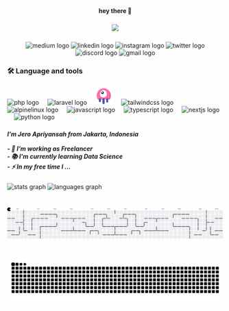 <br clear="both">

<h4 align="center">hey there 👋</h4>

###

<div align="center">
  <img height="150" src="https://media3.giphy.com/media/v1.Y2lkPTc5MGI3NjExMDF6empiem1sd3p1MzRiNTlycTdldDBlODB3MGNkNDMwNjRhcTRzOCZlcD12MV9pbnRlcm5hbF9naWZfYnlfaWQmY3Q9Zw/yX8X517TiuMwuO2tdQ/giphy.gif"  />
</div>

###

<div align="center">
  <img src="https://img.shields.io/static/v1?message=Medium&logo=medium&label=&color=12100E&logoColor=white&labelColor=&style=for-the-badge" height="25" alt="medium logo"  />
  <img src="https://img.shields.io/static/v1?message=LinkedIn&logo=linkedin&label=&color=0077B5&logoColor=white&labelColor=&style=for-the-badge" height="25" alt="linkedin logo"  />
  <img src="https://img.shields.io/static/v1?message=Instagram&logo=instagram&label=&color=E4405F&logoColor=white&labelColor=&style=for-the-badge" height="25" alt="instagram logo"  />
  <img src="https://img.shields.io/static/v1?message=Twitter&logo=twitter&label=&color=1DA1F2&logoColor=white&labelColor=&style=for-the-badge" height="25" alt="twitter logo"  />
  <img src="https://img.shields.io/static/v1?message=Discord&logo=discord&label=&color=7289DA&logoColor=white&labelColor=&style=for-the-badge" height="25" alt="discord logo"  />
  <img src="https://img.shields.io/static/v1?message=Gmail&logo=gmail&label=&color=D14836&logoColor=white&labelColor=&style=for-the-badge" height="25" alt="gmail logo"  />
</div>

###

<h3 align="left">🛠 Language and tools</h3>

###

<div align="left">
  <img src="https://skillicons.dev/icons?i=php" height="40" alt="php logo"  />
  <img width="12" />
  <img src="https://skillicons.dev/icons?i=laravel" height="40" alt="laravel logo"  />
  <img width="12" />
   <img src="./assets/livewire.svg" height="40" alt="Livewire logo"  />
  <img width="12" />
  <img src="https://skillicons.dev/icons?i=tailwind" height="40" alt="tailwindcss logo"  />
  <img width="12" />
  <img src="https://skillicons.dev/icons?i=alpinejs" height="40" alt="alpinelinux logo"  />
  <img width="12" />
  <img src="https://skillicons.dev/icons?i=js" height="40" alt="javascript logo"  />
  <img width="12" />
  <img src="https://skillicons.dev/icons?i=ts" height="40" alt="typescript logo"  />
  <img width="12" />
  <img src="https://skillicons.dev/icons?i=nextjs" height="40" alt="nextjs logo"  />
  <img width="12" />
  <img src="https://cdn.jsdelivr.net/gh/devicons/devicon/icons/python/python-original.svg" height="40" alt="python logo"  />
</div>

###

<h5 align="left">I'm Jero Apriyansah from Jakarta, Indonesia<br><br>- 🔭 I’m working as Freelancer<br>- 📚 I'm currently learning Data Science<br>- ⚡ In my free time I ...</h5>

###

<div align="left">
  <img src="https://github-readme-stats.vercel.app/api?username=Zen1thArc&hide_title=true&hide_rank=false&show_icons=true&include_all_commits=true&count_private=true&disable_animations=false&theme=dracula&locale=en&hide_border=true&order=1" height="100" alt="stats graph"  />
  <img src="https://github-readme-stats.vercel.app/api/top-langs?username=Zen1thArc&locale=en&hide_title=true&layout=compact&card_width=320&langs_count=5&theme=dracula&hide_border=true&order=2" height="75" alt="languages graph"  />
</div>

###

<br clear="both">

<picture>
  <source media="(prefers-color-scheme: dark)" srcset="https://raw.githubusercontent.com/Zen1thArc/Zen1thArc/output/pacman-contribution-graph-dark.svg">
  <source media="(prefers-color-scheme: light)" srcset="https://raw.githubusercontent.com/Zen1thArc/Zen1thArc/output/pacman-contribution-graph.svg">
  <img alt="pacman contribution graph" src="https://raw.githubusercontent.com/Zen1thArc/Zen1thArc/output/pacman-contribution-graph.svg">
</picture>

###

<br clear="both">

<picture>
  <source media="(prefers-color-scheme: dark)" srcset="https://raw.githubusercontent.com/Zen1thArc/Zen1thArc/output/github-snake-dark.svg" />
  <source media="(prefers-color-scheme: light)" srcset="https://raw.githubusercontent.com/Zen1thArc/Zen1thArc/output/github-snake.svg" />
  <img alt="github-snake" src="https://raw.githubusercontent.com/Zen1thArc/Zen1thArc/output/github-snake.svg" />
</picture>

###
